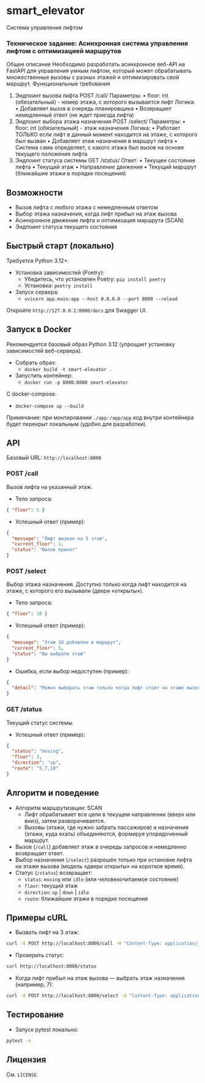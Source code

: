 # smart_elevator
Система управления лифтом
### Техническое задание: Асинхронная система управления лифтом с оптимизацией маршрутов
Общее описание
Необходимо разработать асинхронное веб-API на FastAPI для управления умным лифтом, который может обрабатывать множественные вызовы с разных этажей и оптимизировать свой маршрут.
Функциональные требования
1. Эндпоинт вызова лифта
   POST /call/
   Параметры:
   •	floor: int (обязательный) - номер этажа, с которого вызывается лифт
   Логика:
   •	Добавляет вызов в очередь планировщика
   •	Возвращает немедленный ответ (не ждет приезда лифта)
2. Эндпоинт выбора этажа назначения
   POST /select/
   Параметры:
   •	floor: int (обязательный) - этаж назначения
   Логика:
   •	Работает ТОЛЬКО если лифт в данный момент находится на этаже, с которого был вызван
   •	Добавляет этаж назначения в маршрут лифта
   •	Система сама определяет, с какого этажа был вызов на основе текущего положения лифта
3. Эндпоинт статуса системы
   GET /status/
   Ответ:
   •	Текущее состояние лифта
   •	Текущий этаж
   •	Направление движения
   •	Текущий маршрут (ближайшие этажи в порядке посещения)

## Возможности

- Вызов лифта с любого этажа с немедленным ответом
- Выбор этажа назначения, когда лифт прибыл на этаж вызова
- Асинхронное движение лифта и оптимизация маршрута (SCAN)
- Эндпоинт статуса текущего состояния

## Быстрый старт (локально)

Требуется Python 3.12+.

- Установка зависимостей (Poetry):
    - Убедитесь, что установлен Poetry: `pip install poetry`
    - Установка: `poetry install`
- Запуск сервера:
    - `uvicorn app.main:app --host 0.0.0.0 --port 8000 --reload`

Откройте `http://127.0.0.1:8000/docs` для Swagger UI.

## Запуск в Docker

Рекомендуется базовый образ Python 3.12 (упрощает установку зависимостей веб-сервера).

- Собрать образ:
    - `docker build -t smart-elevator .`
- Запустить контейнер:
    - `docker run -p 8000:8000 smart-elevator`

С docker-compose:
- `docker-compose up --build`

Примечание: при монтировании `./app:/app/app` код внутри контейнера будет перекрыт локальным (удобно для разработки).

## API

Базовый URL: `http://localhost:8000`

### POST /call
Вызов лифта на указанный этаж.

- Тело запроса:
```json
{ "floor": 5 }
```

- Успешный ответ (пример):
```json
{
  "message": "Лифт вызван на 5 этаж",
  "current_floor": 1,
  "status": "Вызов принят"
}
```

### POST /select
Выбор этажа назначения. Доступно только когда лифт находится на этаже, с которого его вызывали (двери «открыты»).

- Тело запроса:
```json
{ "floor": 10 }
```

- Успешный ответ (пример):
```json
{
  "message": "Этаж 10 добавлен в маршрут",
  "current_floor": 5,
  "status": "Вы выбрали этаж"
}
```

- Ошибка, если выбор недоступен (пример):
```json
{
  "detail": "Можно выбирать этаж только когда лифт стоит на этаже вызова"
}
```

### GET /status
Текущий статус системы.

- Успешный ответ (пример):
```json
{
  "status": "moving",
  "floor": 3,
  "direction": "up",
  "route": "5,7,10"
}
```

## Алгоритм и поведение

- Алгоритм маршрутизации: SCAN
    - Лифт обрабатывает все цели в текущем направлении (вверх или вниз), затем разворачивается.
    - Вызовы (этажи, где нужно забрать пассажиров) и назначения (этажи, куда ехать) объединяются, формируя упорядоченный маршрут.
- Вызов (`/call`) добавляет этаж в очередь запросов и немедленно возвращает ответ.
- Выбор назначения (`/select`) разрешён только при остановке лифта на этаже вызова (модель «двери открыты» на короткое время).
- Статус (`/status`) возвращает:
    - `status`: `moving` или `idle` (или человекочитаемое состояние)
    - `floor`: текущий этаж
    - `direction`: `up` | `down` | `idle`
    - `route`: ближайшие этажи в порядке посещения

## Примеры cURL

- Вызвать лифт на 3 этаж:
```bash
curl -X POST http://localhost:8000/call -H "Content-Type: application/json" -d '{"floor":3}'
```

- Проверить статус:
```bash
curl http://localhost:8000/status
```

- Когда лифт прибыл на этаж вызова — выбрать этаж назначения (например, 7):
```bash
curl -X POST http://localhost:8000/select -H "Content-Type: application/json" -d '{"floor":7}'
```

## Тестирование

- Запуск pytest локально:
```bash
pytest -v
```

## Лицензия

См. `LICENSE`.